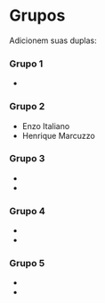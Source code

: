 # Grupos

Adicionem suas duplas:

### Grupo 1
* 

### Grupo 2
* Enzo Italiano
* Henrique Marcuzzo

### Grupo 3
* 
*

### Grupo 4
* 
*

### Grupo 5
*
*
